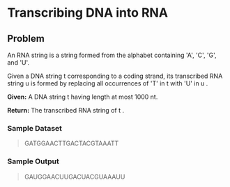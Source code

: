 # Transcribing DNA into RNA

## Problem
An RNA string is a string formed from the alphabet containing 'A', 'C', 'G', and 'U'.

Given a DNA string t
 corresponding to a coding strand, its transcribed RNA string u
 is formed by replacing all occurrences of 'T' in t
 with 'U' in u
.

**Given:** A DNA string t having length at most 1000 nt.

**Return:** The transcribed RNA string of t
.

### Sample Dataset
> GATGGAACTTGACTACGTAAATT
### Sample Output
> GAUGGAACUUGACUACGUAAAUU
